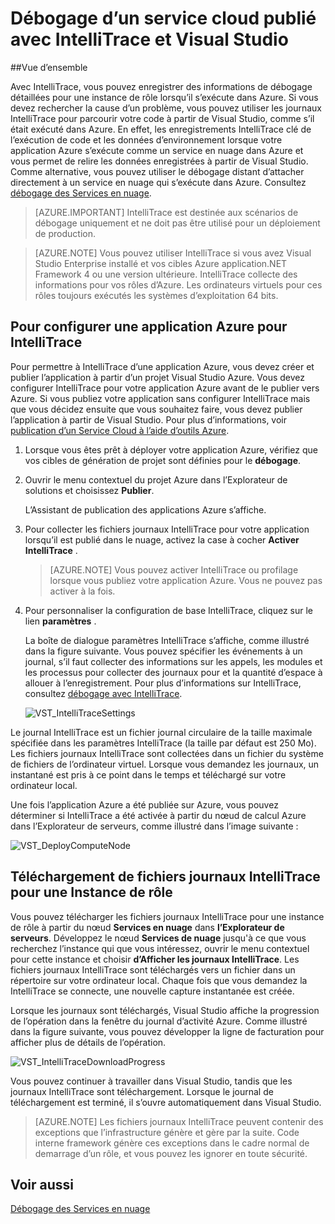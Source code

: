 <properties 
   pageTitle="Débogage d’un service cloud publié avec IntelliTrace et Visual Studio | Microsoft Azure"
   description="Débogage d’un service cloud publié avec IntelliTrace et Visual Studio"
   services="visual-studio-online"
   documentationCenter="n/a"
   authors="TomArcher"
   manager="douge"
   editor="" />
<tags 
   ms.service="visual-studio-online"
   ms.devlang="multiple"
   ms.topic="article"
   ms.tgt_pltfrm="multiple"
   ms.workload="na"
   ms.date="08/15/2016"
   ms.author="tarcher" />

# <a name="debugging-a-published-cloud-service-with-intellitrace-and-visual-studio"></a>Débogage d’un service cloud publié avec IntelliTrace et Visual Studio

##<a name="overview"></a>Vue d’ensemble

Avec IntelliTrace, vous pouvez enregistrer des informations de débogage détaillées pour une instance de rôle lorsqu’il s’exécute dans Azure. Si vous devez rechercher la cause d’un problème, vous pouvez utiliser les journaux IntelliTrace pour parcourir votre code à partir de Visual Studio, comme s’il était exécuté dans Azure. En effet, les enregistrements IntelliTrace clé de l’exécution de code et les données d’environnement lorsque votre application Azure s’exécute comme un service en nuage dans Azure et vous permet de relire les données enregistrées à partir de Visual Studio. Comme alternative, vous pouvez utiliser le débogage distant d’attacher directement à un service en nuage qui s’exécute dans Azure. Consultez [débogage des Services en nuage](http://go.microsoft.com/fwlink/p/?LinkId=623041).

>[AZURE.IMPORTANT] IntelliTrace est destinée aux scénarios de débogage uniquement et ne doit pas être utilisé pour un déploiement de production.

>[AZURE.NOTE] Vous pouvez utiliser IntelliTrace si vous avez Visual Studio Enterprise installé et vos cibles Azure application.NET Framework 4 ou une version ultérieure. IntelliTrace collecte des informations pour vos rôles d’Azure. Les ordinateurs virtuels pour ces rôles toujours exécutés les systèmes d’exploitation 64 bits.

## <a name="to-configure-an-azure-application-for-intellitrace"></a>Pour configurer une application Azure pour IntelliTrace

Pour permettre à IntelliTrace d’une application Azure, vous devez créer et publier l’application à partir d’un projet Visual Studio Azure. Vous devez configurer IntelliTrace pour votre application Azure avant de le publier vers Azure. Si vous publiez votre application sans configurer IntelliTrace mais que vous décidez ensuite que vous souhaitez faire, vous devez publier l’application à partir de Visual Studio. Pour plus d’informations, voir [publication d’un Service Cloud à l’aide d’outils Azure](http://go.microsoft.com/fwlink/p/?LinkId=623012).

1. Lorsque vous êtes prêt à déployer votre application Azure, vérifiez que vos cibles de génération de projet sont définies pour le **débogage**.

1. Ouvrir le menu contextuel du projet Azure dans l’Explorateur de solutions et choisissez **Publier**.
 
    L’Assistant de publication des applications Azure s’affiche.

1. Pour collecter les fichiers journaux IntelliTrace pour votre application lorsqu’il est publié dans le nuage, activez la case à cocher **Activer IntelliTrace** .

    >[AZURE.NOTE] Vous pouvez activer IntelliTrace ou profilage lorsque vous publiez votre application Azure. Vous ne pouvez pas activer à la fois.

1. Pour personnaliser la configuration de base IntelliTrace, cliquez sur le lien **paramètres** .

    La boîte de dialogue paramètres IntelliTrace s’affiche, comme illustré dans la figure suivante. Vous pouvez spécifier les événements à un journal, s’il faut collecter des informations sur les appels, les modules et les processus pour collecter des journaux pour et la quantité d’espace à allouer à l’enregistrement. Pour plus d’informations sur IntelliTrace, consultez [débogage avec IntelliTrace](http://go.microsoft.com/fwlink/?LinkId=214468).

    ![VST_IntelliTraceSettings](./media/vs-azure-tools-intellitrace-debug-published-cloud-services/IC519063.png)

Le journal IntelliTrace est un fichier journal circulaire de la taille maximale spécifiée dans les paramètres IntelliTrace (la taille par défaut est 250 Mo). Les fichiers journaux IntelliTrace sont collectées dans un fichier du système de fichiers de l’ordinateur virtuel. Lorsque vous demandez les journaux, un instantané est pris à ce point dans le temps et téléchargé sur votre ordinateur local.

Une fois l’application Azure a été publiée sur Azure, vous pouvez déterminer si IntelliTrace a été activée à partir du nœud de calcul Azure dans l’Explorateur de serveurs, comme illustré dans l’image suivante :

![VST_DeployComputeNode](./media/vs-azure-tools-intellitrace-debug-published-cloud-services/IC744134.png)

## <a name="downloading-intellitrace-logs-for-a-role-instance"></a>Téléchargement de fichiers journaux IntelliTrace pour une Instance de rôle

Vous pouvez télécharger les fichiers journaux IntelliTrace pour une instance de rôle à partir du nœud **Services en nuage** dans **l’Explorateur de serveurs**. Développez le nœud **Services de nuage** jusqu'à ce que vous recherchez l’instance qui que vous intéressez, ouvrir le menu contextuel pour cette instance et choisir **d’Afficher les journaux IntelliTrace**. Les fichiers journaux IntelliTrace sont téléchargés vers un fichier dans un répertoire sur votre ordinateur local. Chaque fois que vous demandez la IntelliTrace se connecte, une nouvelle capture instantanée est créée.

Lorsque les journaux sont téléchargés, Visual Studio affiche la progression de l’opération dans la fenêtre du journal d’activité Azure. Comme illustré dans la figure suivante, vous pouvez développer la ligne de facturation pour afficher plus de détails de l’opération.

![VST_IntelliTraceDownloadProgress](./media/vs-azure-tools-intellitrace-debug-published-cloud-services/IC745551.png)

Vous pouvez continuer à travailler dans Visual Studio, tandis que les journaux IntelliTrace sont téléchargement. Lorsque le journal de téléchargement est terminé, il s’ouvre automatiquement dans Visual Studio.

>[AZURE.NOTE] Les fichiers journaux IntelliTrace peuvent contenir des exceptions que l’infrastructure génère et gère par la suite. Code interne framework génère ces exceptions dans le cadre normal de demarrage d’un rôle, et vous pouvez les ignorer en toute sécurité.

## <a name="see-also"></a>Voir aussi

[Débogage des Services en nuage](https://msdn.microsoft.com/library/ee405479.aspx)

